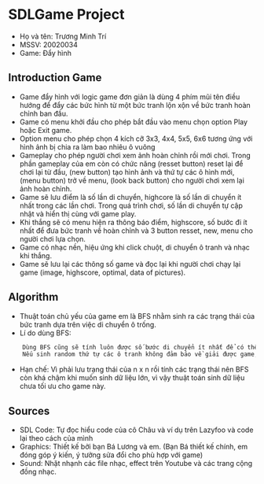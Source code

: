 # SDLGame Project
* Họ và tên: Trương Minh Trí
* MSSV: 20020034
* Game: Đẩy hình

## Introduction Game 

* Game đẩy hình với logic game đơn giản là dùng 4 phím mũi tên điều hướng để đẩy các bức hình từ một bức tranh lộn xộn về bức tranh hoàn chỉnh ban đầu.
* Game có menu khởi đầu cho phép bắt đầu vào menu chọn option Play hoặc Exit game.
* Option menu cho phép chọn 4 kích cỡ 3x3, 4x4, 5x5, 6x6 tương ứng với hình ảnh bị chia ra làm bao nhiêu ô vuông
* Gameplay cho phép người chơi xem ảnh hoàn chỉnh rồi mới chơi. Trong phần gameplay của em còn có chức năng (resset button) reset lại để chơi lại từ đầu, (new button) tạo hình ảnh và thứ tự các ô hình mới, (menu button) trở về menu, (look back button) cho người chơi xem lại ảnh hoàn chỉnh.
* Game sẽ lưu điểm là số lần di chuyển, highcore là số lần di chuyển ít nhất trong các lần chơi. Trong quá trình chơi, số lần di chuyển tự cập nhật và hiển thị cùng với game play.
* Khi thắng sẽ có menu hiện ra thông báo điểm, highscore, số bước đi ít nhất để đưa bức tranh về hoàn chỉnh và 3 button resset, new, menu cho người chơi lựa chọn.
* Game có nhạc nền, hiệu ứng khi click chuột, di chuyển ô tranh và nhạc khi thắng.
* Game sẽ lưu lại các thông số game và đọc lại khi người chơi chạy lại game (image, highscore, optimal, data of pictures).
## Algorithm
 
 * Thuật toán chủ yếu của game em là BFS nhằm sinh ra các trạng thái của bức tranh dựa trên việc di chuyển ô trống.
 * Lí do dùng BFS:
```bash
	Dùng BFS cũng sẽ tính luôn được số bước di chuyển ít nhất để có thể đưa bức tranh về trạng thái ban đầu.
	Nếu sinh random thứ tự các ô tranh không đảm bảo về giải được game, đưa các ô tranh về đúng thứ tự.
```
* Hạn chế: Vì phải lưu trạng thái của n x n rồi tính các trạng thái nên BFS còn khá chậm khi muốn sinh dữ liệu lớn, vì vậy
	thuật toán sinh dữ liệu chưa tối ưu cho game này.

## Sources
* SDL Code:  Tự đọc hiểu code của cô Châu và ví dụ trên Lazyfoo và code lại theo cách của mình
* Graphics:  Thiết kế bởi bạn Bá Lương và em. (Bạn Bá thiết kế chính, em đóng góp ý kiến, ý tưởng sửa đổi cho phù hợp với game)
* Sound:     Nhặt nhạnh các file nhạc, effect trên Youtube và các trang cộng đồng nhạc.


